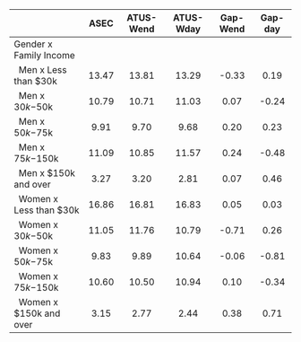 
|                      |         ASEC |    ATUS-Wend |    ATUS-Wday |     Gap-Wend |      Gap-day |
| -------------------- | :----------: | :----------: | :----------: | :----------: | :----------: |
| Gender x Family Income |              |              |              |              |              |
| &nbsp;&nbsp;Men x Less than $30k |        13.47 |        13.81 |        13.29 |        -0.33 |         0.19 |
| &nbsp;&nbsp;Men x $30k-$50k |        10.79 |        10.71 |        11.03 |         0.07 |        -0.24 |
| &nbsp;&nbsp;Men x $50k-$75k |         9.91 |         9.70 |         9.68 |         0.20 |         0.23 |
| &nbsp;&nbsp;Men x $75k-$150k |        11.09 |        10.85 |        11.57 |         0.24 |        -0.48 |
| &nbsp;&nbsp;Men x $150k and over |         3.27 |         3.20 |         2.81 |         0.07 |         0.46 |
| &nbsp;&nbsp;Women x Less than $30k |        16.86 |        16.81 |        16.83 |         0.05 |         0.03 |
| &nbsp;&nbsp;Women x $30k-$50k |        11.05 |        11.76 |        10.79 |        -0.71 |         0.26 |
| &nbsp;&nbsp;Women x $50k-$75k |         9.83 |         9.89 |        10.64 |        -0.06 |        -0.81 |
| &nbsp;&nbsp;Women x $75k-$150k |        10.60 |        10.50 |        10.94 |         0.10 |        -0.34 |
| &nbsp;&nbsp;Women x $150k and over |         3.15 |         2.77 |         2.44 |         0.38 |         0.71 |

